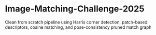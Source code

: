 # Image-Matching-Challenge-2025
Clean from scratch pipeline using Harris corner detection, patch-based descriptors, cosine matching, and pose-consistency pruned match graph

